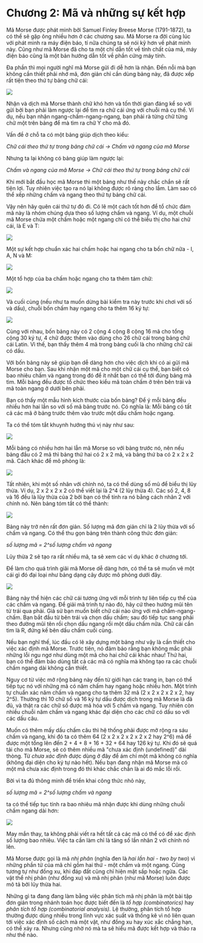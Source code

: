 # Chương 2: Mã và những sự kết hợp

Mã Morse được phát minh bởi Samuel Finley Breese Morse \(1791-1872\), ta có thể sẽ gặp ông nhiều hơn ở các chương sau. Mã Morse ra đời cùng lúc với phát minh ra máy điện báo, tí nữa chúng ta sẽ nói kỹ hơn về phát minh này. Cũng như mã Morse đã cho ta một chỉ dẫn tốt về tính chất của mã, máy điện báo cũng là một bản hướng dẫn tốt về phần cứng máy tính.

Đa phần thì mọi người nghĩ mã Morse gửi đi dễ hơn là nhận. Đến nỗi mà bạn không cần thiết phải nhớ mã, đơn giản chỉ cần dùng bảng này, đã được xếp rất tiện theo thứ tự bảng chữ cái:

![](https://tukhucxuan.files.wordpress.com/2016/11/11.png)

Nhận và dịch mã Morse thành chữ khó hơn và tốn thời gian đáng kể so với gửi bởi bạn phải làm ngược lại để tìm ra chữ cái ứng với chuỗi mã cụ thể. Ví dụ, nếu bạn nhận ngang-chấm-ngang-ngang, bạn phải rà từng chữ từng chữ một trên bảng để mà tìm ra chữ Y cho mã đó.

Vấn đề ở chỗ ta có một bảng giúp dịch theo kiểu:

_Chữ cái theo thứ tự trong bảng chữ cái → Chấm và ngang của mã Morse_

Nhưng ta lại không có bảng giúp làm ngược lại:

_Chấm và ngang của mã Morse → Chữ cái theo thứ tự trong bảng chữ cái_

Khi mới bắt đầu học mã Morse thì một bảng như thế này chắc chắn sẽ rất tiện lợi. Tuy nhiên việc tạo ra nó lại không được rõ ràng cho lắm. Làm sao có thể xếp những chấm và ngang theo thứ tự bảng chữ cái.

Vậy nên hãy quên cái thứ tự đó đi. Có lẽ một cách tốt hơn để tổ chức đám mã này là nhóm chúng dựa theo số lượng chấm và ngang. Ví dụ, một chuỗi mã Morse chứa một chấm hoặc một ngang chỉ có thể biểu thị cho hai chữ cái, là E và T:

![](https://tukhucxuan.files.wordpress.com/2016/11/21.png)

Một sự kết hợp chuẩn xác hai chấm hoặc hai ngang cho ta bốn chữ nữa - I, A, N và M:

![](https://tukhucxuan.files.wordpress.com/2016/11/31.png)

Một tổ hợp của ba chấm hoặc ngang cho ta thêm tám chữ:

![](https://tukhucxuan.files.wordpress.com/2016/11/41.png)

Và cuối cùng \(nếu như ta muốn dừng bài kiểm tra này trước khi chơi với số và dấu\), chuỗi bốn chấm hay ngang cho ta thêm 16 ký tự:

![](https://tukhucxuan.files.wordpress.com/2016/11/5.png)

Cùng với nhau, bốn bảng này có 2 cộng 4 cộng 8 cộng 16 mã cho tổng cộng 30 ký tự, 4 chữ được thêm vào dùng cho 26 chữ cái trong bảng chữ cái Latin. Vì thế, bạn thấy thêm 4 mã trong bảng cuối là cho những chữ cái có dấu.

Với bốn bảng này sẽ giúp bạn dễ dàng hơn cho việc dịch khi có ai gửi mã Morse cho bạn. Sau khi nhận một mã cho một chữ cái cụ thể, bạn biết có bao nhiêu chấm và ngang trong đó để ít nhất bạn có thể tới đúng bảng mà tìm. Mỗi bảng đều được tổ chức theo kiểu mã toàn chấm ở trên bên trái và mã toàn ngang ở dưới bên phải.

Bạn có thấy một mẫu hình kích thước của bốn bảng? Để ý mỗi bảng đều nhiều hơn hai lần so với số mã bảng trước nó. Có nghĩa là: Mỗi bảng có tất cả các mã ở bảng trước thêm vào trước một dấu chấm hoặc ngang.

Ta có thể tóm tắt khuynh hướng thú vị này như sau:

![](https://tukhucxuan.files.wordpress.com/2016/11/6.png)

Mỗi bảng có nhiều hơn hai lẫn mã Morse so với bảng trước nó, nên nếu bảng đầu có 2 mã thì bảng thứ hai có 2 x 2 mã, và bảng thứ ba có 2 x 2 x 2 mã. Cách khác để mô phỏng là:

![](https://tukhucxuan.files.wordpress.com/2016/11/7.png)

Tất nhiên, khi một số nhân với chính nó, ta có thể dùng số mũ để biểu thị lũy thừa. Ví dụ, 2 x 2 x 2 x 2 có thể viết lại là 2^4 \(2 lũy thừa 4\). Các số 2, 4, 8 và 16 đều là lũy thừa của 2 bởi bạn có thể tính ra nó bằng cách nhân 2 với chính nó. Nên bảng tóm tắt có thể thành:

![](https://tukhucxuan.files.wordpress.com/2016/11/8.png)

Bảng này trở nên rất đơn giản. Số lượng mã đơn giản chỉ là 2 lũy thừa với số chấm và ngang. Có thể thu gọn bảng trên thành công thức đơn giản:

_số lượng mã = 2^số lượng chấm và ngang_

Lũy thừa 2 sẽ tạo ra rất nhiều mã, ta sẽ xem các ví dụ khác ở chương tới.

Để làm cho quá trình giãi mã Morse dễ dàng hơn, có thể ta sẽ muốn vẽ một cái gì đó đại loại như bảng dạng cây được mô phỏng dưới đây.

![](https://tukhucxuan.files.wordpress.com/2016/11/9.png)

Bảng này thể hiện các chữ cái tương ứng với mỗi trình tự liên tiếp cụ thể của các chấm và ngang. Để giải mã trình tự nào đó, hãy cứ theo hướng mũi tên từ trái qua phải. Giả sử bạn muốn biết chữ cái nào ứng với mã chấm-ngang-chấm. Bạn bắt đầu từ bên trái và chọn dấu chấm; sau đó tiếp tục sang phải theo đường mũi tên rồi chọn dấu ngang rồi một dấu chấm nữa. Chữ cái cần tìm là R,  đứng kế bên dấu chấm cuối cùng.

Nếu bạn nghĩ thế, lúc đầu có lẽ xây dựng một bảng như vậy là cần thiết cho việc xác định mã Morse. Trước tiên, nó đảm bảo rằng bạn không mắc phải những lỗi ngu ngơ như dùng một mã cho hai chữ cái khác nhau! Thứ hai, bạn có thể đảm bảo dùng tất cả các mã có nghĩa mà không tạo ra các chuỗi chấm ngang dài không cần thiết.

Nguy cơ từ việc mở rộng bảng này đến từ giới hạn các trang in, bạn có thể tiếp tục nó với những mã có năm chấm hay ngang hoặc nhiều hơn. Một trình tự chuẩn xác năm chấm và ngang cho ta thêm 32 mã \(2 x 2 x 2 x 2 x 2, hay 2^5\). Thường thì 10 chữ số và 16 ký tự dấu được dịch trong mã Morse là đã đủ, và thật ra các chữ số được mã hóa với 5 chấm và ngang. Tuy nhiên còn nhiều chuỗi năm chấm và ngang khác đại diện cho các chữ có dấu so với các dấu câu.

Muốn có thêm mấy dấu chấm câu thì hệ thống phải được mở rộng ra sáu chấm và ngang, khi đó ta có thêm 64 \(2 x 2 x 2 x 2 x 2 x 2 hay 2^6\) mã để được một tổng lên đến 2 + 4 + 8 + 16 + 32 + 64 hay 126 ký tự. Khi đó sẽ quá tải cho mã Morse, sẽ có thêm nhiều mã "chưa xác định \(undefined\)" dài thòng. Từ _chưa xác định_ được dùng ở đây để ám chỉ một mã không có nghĩa \(không đại diện cho ký tự nào hết\). Nếu bạn đang nhận mã Morse mà có một mã chưa xác định trong đó thì khác chắc chắn là ai đó mắc lỗi rồi.

Bời vì ta đủ thông minh để triển khai công thức nhỏ này,

_số lượng mã = 2^số lượng chấm và ngang_

ta có thể tiếp tục tính ra bao nhiêu mã nhận được khi dùng những chuỗi chấm ngang dài hơn:

![](https://tukhucxuan.files.wordpress.com/2016/11/10.png)

May mắn thay, ta không phải viết ra hết tất cả các mã có thể có để xác định số lượng bao nhiêu. Việc ta cần làm chỉ là tăng số lần nhân 2 với chính nó lên.

Mã Morse được gọi là mã _nhị phân_ \(nghĩa đen là _hai lần hai - two by two_\) vì những phần tử của mã chỉ gồm hai thứ - một chấm và một ngang. Cũng tương tự như đồng xu, khi đáp đất cũng chỉ hiện mặt sấp hoặc ngửa. Các vật thể nhị phân \(như đồng xu\) và mã nhị phân \(như mã Morse\) luôn được mô tả bởi lũy thừa hai.

Những gì ta đang đang làm bằng việc phân tích mã nhị phân là một bài tập đơn giản trong nhánh toán học được biết đến là _tổ hợp \(combinatorics\)_ hay _phân tích tổ hợp \(combinatorial analysis\)._ Lệ thường, phân tích tổ hợp thường được dùng nhiều trong lĩnh vực xác suất và thống kê vì nó liên quan tới việc xác định số cách mà một vật, như đồng xu hay xúc xắc chẳng hạn, có thể xảy ra. Nhưng cũng nhờ nó mà ta sẽ hiểu mã được kết hợp và tháo ra như thế nào.

